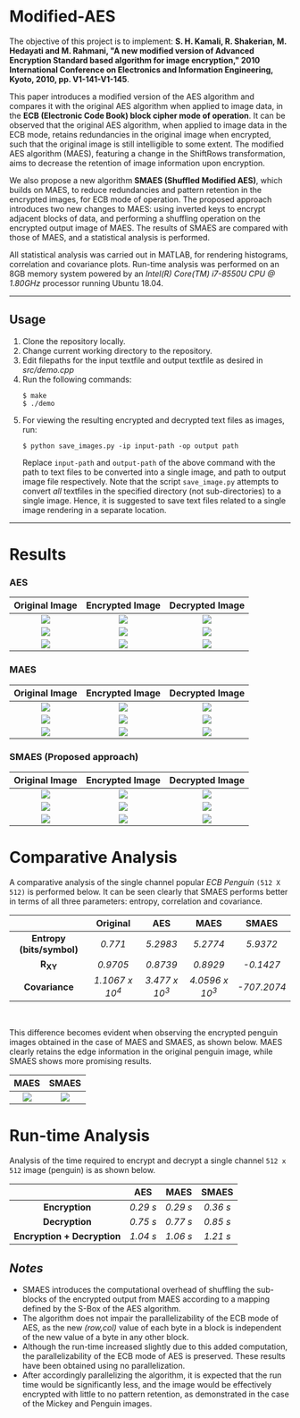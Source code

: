 # Modified-AES

The objective of this project is to implement: **S. H. Kamali, R. Shakerian, M. Hedayati and M. Rahmani, "A new modified version of Advanced Encryption Standard based algorithm for image encryption," 2010 International Conference on Electronics and Information Engineering, Kyoto, 2010, pp. V1-141-V1-145**.

This paper introduces a modified version of the AES algorithm and compares it with the original AES algorithm when applied to image data, in the **ECB (Electronic Code Book) block cipher mode of operation**. It can be observed that the original AES algorithm, when applied to image data in the ECB mode, retains redundancies in the original image when encrypted, such that the original image is still intelligible to some extent. The modified AES algorithm (MAES), featuring a change in the ShiftRows transformation, aims to decrease the retention of image information upon encryption.

We also propose a new algorithm **SMAES (Shuffled Modified AES)**, which builds on MAES, to reduce redundancies and pattern retention in the encrypted images, for ECB mode of operation. The proposed approach introduces two new changes to MAES: using inverted keys to encrypt adjacent blocks of data, and performing a shuffling operation on the encrypted output image of MAES. The results of SMAES are compared with those of MAES, and a statistical analysis is performed.

All statistical analysis was carried out in MATLAB, for rendering histograms, correlation and covariance plots. Run-time analysis was performed on an 8GB memory system powered by an *Intel(R) Core(TM) i7-8550U CPU @ 1.80GHz* processor running Ubuntu 18.04.
<hr>

## Usage

1. Clone the repository locally.
2. Change current working directory to the repository. 
3. Edit filepaths for the input textfile and output textfile as desired in *src/demo.cpp*
4. Run the following commands:
   ```shell
   $ make
   $ ./demo
   ```
5. For viewing the resulting encrypted and decrypted text files as images, run:
   ```shell
   $ python save_images.py -ip input-path -op output path
   ```
   Replace `input-path` and `output-path` of the above command with the path to text files to be converted into a single image, and path    to output image file respectively. Note that the script `save_image.py` attempts to convert *all* textfiles in the specified directory    (not sub-directories) to a single image. Hence, it is suggested to save text files related to a single image rendering in a separate      location.  
<hr>

# Results
### AES

|Original Image|Encrypted Image|Decrypted Image|
|:---:|:---:|:---:|
|<img src="images/Lena/Original/s_lena128.jpg">|<img src = "images/Lena/AES/Encrypted/lenaAESenc.png">|<img src = "images/Lena/AES/Decrypted/lenaAESdec.png">|
|<img src="images/Mickey/Original/mickey">|<img src = "images/Mickey/AES/Encrypted/mickeyAESenc.png">|<img src = "images/Mickey/AES/Decrypted/mickeyAESdec.png">|
|<img src="images/Penguin/Original/penguin.png">|<img src = "images/Penguin/AES/Encrypted/penguinAESenc1.png">|<img src = "images/Penguin/AES/Decrypted/penguinAESdec1.png">|

### MAES 

|Original Image|Encrypted Image|Decrypted Image|
|:---:|:---:|:---:|
|<img src="images/Lena/Original/s_lena128.jpg">|<img src = "images/Lena/MAES/Encrypted/lenaMAESenc.png">|<img src = "images/Lena/MAES/Decrypted/lenaMAESdec.png">|
|<img src="images/Mickey/Original/mickey">|<img src = "images/Mickey/MAES/Encrypted/mickeyMAESenc.png">|<img src = "images/Mickey/MAES/Decrypted/mickeyMAESdec.png">|
|<img src="images/Penguin/Original/penguin.png">|<img src = "images/Penguin/MAES/Encrypted/penguinMAESenc1.png">|<img src = "images/Penguin/MAES/Decrypted/penguinMAESdec1.png">|

### SMAES (Proposed approach)

|Original Image|Encrypted Image|Decrypted Image|
|:---:|:---:|:---:|
|<img src="images/Lena/Original/s_lena128.jpg">|<img src = "images/Lena/SMAES/Encrypted/lenaenc1.png">|<img src = "images/Lena/SMAES/Decrypted/lenadec1.png">|
|<img src="images/Mickey/Original/mickey">|<img src = "images/Mickey/SMAES/Encrypted/mickeyenc3.png">|<img src = "images/Mickey/SMAES/Decrypted/mickeydec3.png">|
|<img src="images/Penguin/Original/penguin.png">|<img src = "images/Penguin/SMAES/Encrypted/penguinPropEnc.png">|<img src = "images/Penguin/SMAES/Decrypted/penguinPropDec.png">|

# Comparative Analysis

A comparative analysis of the single channel popular *ECB Penguin* `(512 X 512)` is performed below. It can be seen clearly that SMAES performs better in terms of all three parameters: entropy, correlation and covariance.
<br>

| |Original|AES|MAES|SMAES|
|:---:|:---:|:---:|:---:|:---:|
|**Entropy (bits/symbol)**|*0.771*|*5.2983*|*5.2774*|*5.9372*|
|**R<sub>XY</sub>**|*0.9705*|*0.8739*|*0.8929*|*-0.1427*|
|**Covariance**|*1.1067 x 10<sup>4</sup>*|*3.477 x 10<sup>3</sup>*|*4.0596 x 10<sup>3</sup>*|*-707.2074*|
<br>

This difference becomes evident when observing the encrypted penguin images obtained in the case of MAES and SMAES, as shown below. MAES clearly retains the edge information in the original penguin image, while SMAES shows more promising results.

|MAES|SMAES|
|:---:|:---:|
|<img src = "images/Penguin/MAES/Encrypted/penguinMAESenc1.png">|<img src = "images/Penguin/SMAES/Encrypted/penguinPropEnc.png">|

# Run-time Analysis

Analysis of the time required to encrypt and decrypt a single channel `512 x 512` image (penguin) is as shown below.

| |AES|MAES|SMAES|
|:---:|:---:|:---:|:---:|
|**Encryption**|*0.29 s*|*0.29 s*|*0.36 s*|
|**Decryption**|*0.75 s*|*0.77 s*|*0.85 s*|
|**Encryption + Decryption**|*1.04 s*|*1.06 s*|*1.21 s*|

## *Notes*

- SMAES introduces the computational overhead of shuffling the sub-blocks of the encrypted output from MAES according to a mapping defined by the S-Box of the AES algorithm. 
- The algorithm does not impair the parallelizability of the ECB mode of AES, as the new *(row,col)* value of each byte in a block is independent of the new value of a byte in any other block. 
- Although the run-time increased slightly due to this added computation, the parallelizability of the ECB mode of AES is preserved. These results have been obtained using no parallelization.
- After accordingly parallelizing the algorithm, it is expected that the run time would be significantly less, and the image would be effectively encrypted with little to no pattern retention, as demonstrated in the case of the Mickey and Penguin images.
